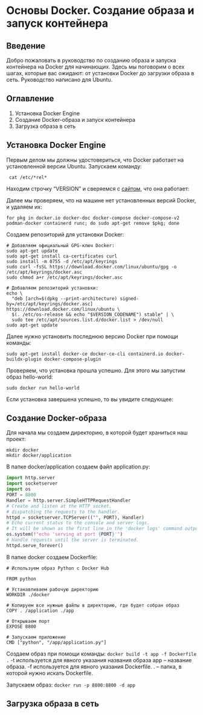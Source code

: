 # Основы Docker. Создание образа и запуск контейнера
## Введение
Добро пожаловать в руководство по созданию образа и запуска контейнера на Docker для начинающих. Здесь мы поговорим о всех шагах, которые вас ожидают: от установки Docker до загрузки образа в сеть. Руководство написано для Ubuntu.
## Оглавление
1.	Установка Docker Engine
2.	Создание Docker-образа и запуск контейнера
3.	Загрузка образа в сеть
## Установка Docker Engine
Первым делом мы должны удостовериться, что Docker работает на установленной версии Ubuntu. Запускаем команду:

``` cat /etc/*rel*```

Находим строчку “VERSION” и сверяемся с [сайтом](https://docs.docker.com/engine/install/ubuntu/), что она работает:
 

Далее мы проверяем, что на машине нет установленных версий Docker, и удаляем их:

`for pkg in docker.io docker-doc docker-compose docker-compose-v2 podman-docker containerd runc; do sudo apt-get remove $pkg; done`

Создаем репозиторий для установки Docker:

```
# Добавляем официальный GPG-ключ Docker:
sudo apt-get update
sudo apt-get install ca-certificates curl
sudo install -m 0755 -d /etc/apt/keyrings
sudo curl -fsSL https://download.docker.com/linux/ubuntu/gpg -o /etc/apt/keyrings/docker.asc
sudo chmod a+r /etc/apt/keyrings/docker.asc

# Добавляем репозиторий установки:
echo \
  "deb [arch=$(dpkg --print-architecture) signed-by=/etc/apt/keyrings/docker.asc] https://download.docker.com/linux/ubuntu \
  $(. /etc/os-release && echo "$VERSION_CODENAME") stable" | \
  sudo tee /etc/apt/sources.list.d/docker.list > /dev/null
sudo apt-get update
```

Далее нужно установить последнюю версию Docker при помощи команды:

` sudo apt-get install docker-ce docker-ce-cli containerd.io docker-buildx-plugin docker-compose-plugin `

Проверяем, что установка прошла успешно. Для этого мы запустим образ hello-world:

` sudo docker run hello-world `

Если установка завершена успешно, то вы увидите следующее:

##  Создание Docker-образа
Для начала мы создаем директорию, в которой будет храниться наш проект:

```
mkdir docker
mkdir docker/application
```

В папке docker/application создаем файл application.py:

```python
import http.server
import socketserver
import os
PORT = 8800
Handler = http.server.SimpleHTTPRequestHandler
# Create and listen at the HTTP socket, 
# dispatching the requests to the handler.
httpd = socketserver.TCPServer(("", PORT), Handler)
# Echo current status to the console and server logs. 
# It will be shown as the first line in the 'docker logs' command output.
os.system(f"echo 'serving at port {PORT}'")
# Handle requests until the server is terminated.
httpd.serve_forever()
```

В папке docker создаем Dockerfile:

```Docker
# Используем образ Python с Docker Hub

FROM python 

# Устанавливаем рабочую директорию
WORKDIR ./docker

# Копируем все нужные файлы в директорию, где будет собран образ
COPY . /application ./app

# Открываем порт
EXPOSE 8800

# Запускаем приложение
CMD ["python", "/app/application.py"]
```

Создаем образ при помощи команды:
`docker build -t app -f Dockerfile .`
-t используется для явного указания названия образа
app – название образа.
-f используется для явного указания Dockerfile.
. – папка, в которой нужно искать Dockerfile.

Запускаем образ:
`docker run -p 8800:8800 -d app`
## Загрузка образа в сеть
